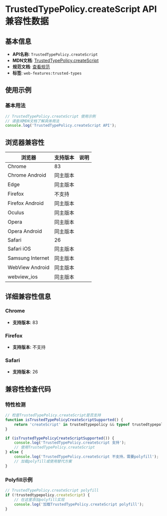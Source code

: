 # TrustedTypePolicy.createScript API 兼容性数据

## 基本信息

- **API名称**: `TrustedTypePolicy.createScript`
- **MDN文档**: [TrustedTypePolicy.createScript](https://developer.mozilla.org/docs/Web/API/TrustedTypePolicy/createScript)
- **规范文档**: [查看规范](https://w3c.github.io/trusted-types/dist/spec/#dom-trustedtypepolicy-createscript)
- **标签**: `web-features:trusted-types`

## 使用示例

### 基本用法

```javascript
// TrustedTypePolicy.createScript 使用示例
// 请查阅MDN文档了解具体用法
console.log('TrustedTypePolicy.createScript API');
```

## 浏览器兼容性

| 浏览器 | 支持版本 | 说明 |
|--------|----------|------|
| Chrome | 83 |  |
| Chrome Android | 同主版本 |  |
| Edge | 同主版本 |  |
| Firefox | 不支持 |  |
| Firefox Android | 同主版本 |  |
| Oculus | 同主版本 |  |
| Opera | 同主版本 |  |
| Opera Android | 同主版本 |  |
| Safari | 26 |  |
| Safari iOS | 同主版本 |  |
| Samsung Internet | 同主版本 |  |
| WebView Android | 同主版本 |  |
| webview_ios | 同主版本 |  |

## 详细兼容性信息

### Chrome

- **支持版本**: 83

### Firefox

- **支持版本**: 不支持

### Safari

- **支持版本**: 26

## 兼容性检查代码

### 特性检测

```javascript
// 检查TrustedTypePolicy.createScript是否支持
function isTrustedTypePolicyCreateScriptSupported() {
    return 'createScript' in trustedtypepolicy && typeof trustedtypepolicy.createScript === 'function';
}

if (isTrustedTypePolicyCreateScriptSupported()) {
    console.log('TrustedTypePolicy.createScript 支持');
    // 使用TrustedTypePolicy.createScript
} else {
    console.log('TrustedTypePolicy.createScript 不支持，需要polyfill');
    // 加载polyfill或使用替代方案
}
```

### Polyfill示例

```javascript
// TrustedTypePolicy.createScript polyfill
if (!trustedtypepolicy.createScript) {
    // 在这里添加polyfill实现
    console.log('加载TrustedTypePolicy.createScript polyfill');
}
```

